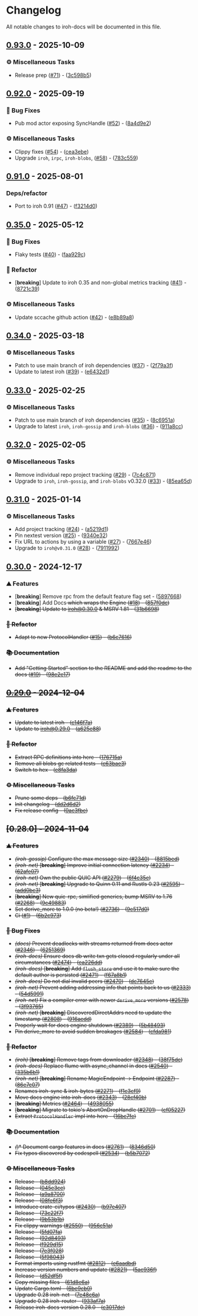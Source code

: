 # Changelog

All notable changes to iroh-docs will be documented in this file.

## [0.93.0](https://github.com/n0-computer/iroh-docs/compare/v0.92.0..0.93.0) - 2025-10-09

### ⚙️ Miscellaneous Tasks

- Release prep ([#71](https://github.com/n0-computer/iroh-docs/issues/71)) - ([3c598b5](https://github.com/n0-computer/iroh-docs/commit/3c598b59ba63593ff8ccdafdf9c8cf554fff5e45))

## [0.92.0](https://github.com/n0-computer/iroh-docs/compare/v0.91.0..0.92.0) - 2025-09-19

### 🐛 Bug Fixes

- Pub mod actor exposing SyncHandle ([#52](https://github.com/n0-computer/iroh-docs/issues/52)) - ([8a4d9e2](https://github.com/n0-computer/iroh-docs/commit/8a4d9e2e0a2476dde3c892160dad3452c0c3b173))

### ⚙️ Miscellaneous Tasks

- Clippy fixes ([#54](https://github.com/n0-computer/iroh-docs/issues/54)) - ([cea3ebe](https://github.com/n0-computer/iroh-docs/commit/cea3ebe97a15c9f59830f7f860db4ab8041e115f))
- Upgrade `iroh`, `irpc`, `iroh-blobs`,  ([#58](https://github.com/n0-computer/iroh-docs/issues/58)) - ([783c559](https://github.com/n0-computer/iroh-docs/commit/783c559034d33606a193a320490a81c101a00289))

## [0.91.0](https://github.com/n0-computer/iroh-docs/compare/v0.35.0..0.91.0) - 2025-08-01

### Deps/refactor

- Port to iroh 0.91 ([#47](https://github.com/n0-computer/iroh-docs/issues/47)) - ([f3214d0](https://github.com/n0-computer/iroh-docs/commit/f3214d016fbdf748cf89eed49a71bf9197dcb201))

## [0.35.0](https://github.com/n0-computer/iroh-docs/compare/v0.34.0..0.35.0) - 2025-05-12

### 🐛 Bug Fixes

- Flaky tests ([#40](https://github.com/n0-computer/iroh-docs/issues/40)) - ([faa929c](https://github.com/n0-computer/iroh-docs/commit/faa929ccfea052d2c3f14bea2b35aef7aa893f9a))

### 🚜 Refactor

- [**breaking**] Update to iroh 0.35 and non-global metrics tracking ([#41](https://github.com/n0-computer/iroh-docs/issues/41)) - ([8721c39](https://github.com/n0-computer/iroh-docs/commit/8721c39a2b33a8b9d3858778f1e983494919cc56))

### ⚙️ Miscellaneous Tasks

- Update sccache github action ([#42](https://github.com/n0-computer/iroh-docs/issues/42)) - ([e8b89a8](https://github.com/n0-computer/iroh-docs/commit/e8b89a82ab05c1174c2e20180d226f0fcfc18277))

## [0.34.0](https://github.com/n0-computer/iroh-docs/compare/v0.33.0..0.34.0) - 2025-03-18

### ⚙️ Miscellaneous Tasks

- Patch to use main branch of iroh dependencies ([#37](https://github.com/n0-computer/iroh-docs/issues/37)) - ([2f79a3f](https://github.com/n0-computer/iroh-docs/commit/2f79a3fa6d1394b5d3eeca72d477a79bb41dce07))
- Update to latest iroh ([#39](https://github.com/n0-computer/iroh-docs/issues/39)) - ([e6432d1](https://github.com/n0-computer/iroh-docs/commit/e6432d1d5b3fa818c08997e74fbfdfe347a82872))

## [0.33.0](https://github.com/n0-computer/iroh-docs/compare/v0.32.0..0.33.0) - 2025-02-25

### ⚙️ Miscellaneous Tasks

- Patch to use main branch of iroh dependencies ([#35](https://github.com/n0-computer/iroh-docs/issues/35)) - ([8c6951a](https://github.com/n0-computer/iroh-docs/commit/8c6951abef4f62d633e592bd25a18827243d4e85))
- Upgrade to latest `iroh`, `iroh-gossip` and `iroh-blobs` ([#36](https://github.com/n0-computer/iroh-docs/issues/36)) - ([911a8cc](https://github.com/n0-computer/iroh-docs/commit/911a8cc4553cb7805aa3f92db81b29759c73b25e))

## [0.32.0](https://github.com/n0-computer/iroh-docs/compare/v0.31.0..0.32.0) - 2025-02-05

### ⚙️ Miscellaneous Tasks

- Remove individual repo project tracking ([#29](https://github.com/n0-computer/iroh-docs/issues/29)) - ([7c4c871](https://github.com/n0-computer/iroh-docs/commit/7c4c8715cc2dd76649bd89d8f667d516a15a7a9f))
- Upgrade to `iroh`, `iroh-gossip`, and `iroh-blobs` v0.32.0 ([#33](https://github.com/n0-computer/iroh-docs/issues/33)) - ([85ea65d](https://github.com/n0-computer/iroh-docs/commit/85ea65d033ed604a9332f4c3a3ac5b003692c461))

## [0.31.0](https://github.com/n0-computer/iroh-docs/compare/v0.30.0..0.31.0) - 2025-01-14

### ⚙️ Miscellaneous Tasks

- Add project tracking ([#24](https://github.com/n0-computer/iroh-docs/issues/24)) - ([a5219d1](https://github.com/n0-computer/iroh-docs/commit/a5219d186eeeed0c05f9c8082adf02719fdf8e1f))
- Pin nextest version ([#25](https://github.com/n0-computer/iroh-docs/issues/25)) - ([9340e32](https://github.com/n0-computer/iroh-docs/commit/9340e32db71a634e06026c4861e8981774736c16))
- Fix URL to actions by using a variable ([#27](https://github.com/n0-computer/iroh-docs/issues/27)) - ([7667e46](https://github.com/n0-computer/iroh-docs/commit/7667e46a03d9ac34e23b4e2e25c8f9b9a0b414a3))
- Upgrade to `iroh@v0.31.0` ([#28](https://github.com/n0-computer/iroh-docs/issues/28)) - ([7911992](https://github.com/n0-computer/iroh-docs/commit/7911992383b8bfe633a6f56f749beaaeb5a96f64))

## [0.30.0](https://github.com/n0-computer/iroh-docs/compare/v0.29.0..0.30.0) - 2024-12-17

### ⛰️  Features

- [**breaking**] Remove rpc from the default feature flag set - ([5897668](https://github.com/n0-computer/iroh-docs/commit/5897668996cf509fcbcb0f9801925a3d3ad89148))
- [**breaking**] Add Docs<S> which wraps the Engine<S> ([#18](https://github.com/n0-computer/iroh-docs/issues/18)) - ([857f0dc](https://github.com/n0-computer/iroh-docs/commit/857f0dc7e9b14d27b2a21e0f12ff00609b077a52))
- [**breaking**] Update to iroh@0.30.0 & MSRV 1.81 - ([31b6698](https://github.com/n0-computer/iroh-docs/commit/31b66980a8216a7f52183a6f46bb9455c58726ae))

### 🚜 Refactor

- Adapt to new ProtocolHandler ([#15](https://github.com/n0-computer/iroh-docs/issues/15)) - ([b6c7616](https://github.com/n0-computer/iroh-docs/commit/b6c7616c401ac7c465beafebdc49f866263cf026))

### 📚 Documentation

- Add "Getting Started" section to the README and add the readme to the docs ([#19](https://github.com/n0-computer/iroh-docs/issues/19)) - ([98e2e17](https://github.com/n0-computer/iroh-docs/commit/98e2e170bcf4c1f23aa1479ae6c2b21b92c1146d))

## [0.29.0](https://github.com/n0-computer/iroh-docs/compare/v0.28.0..0.29.0) - 2024-12-04

### ⛰️  Features

- Update to latest iroh  - ([c146f7a](https://github.com/n0-computer/iroh-docs/commit/c146f7a969926eb2624fbe3ba4f93f157fc04864))
- Update to iroh@0.29.0 - ([a625e88](https://github.com/n0-computer/iroh-docs/commit/a625e88889853dd98837982b8344af20b54ac606))

### 🚜 Refactor

- Extract RPC definitions into here - ([176715a](https://github.com/n0-computer/iroh-docs/commit/176715a567c7f5c660a980dcc334b5d5892d2cb1))
- Remove all blobs gc related tests - ([c63bae3](https://github.com/n0-computer/iroh-docs/commit/c63bae32e5a6fc78db6b4b2549bc56f82fbf94db))
- Switch to hex - ([e8fa3da](https://github.com/n0-computer/iroh-docs/commit/e8fa3dae967540dc4d6ed7361357d23500e5932a))

### ⚙️ Miscellaneous Tasks

- Prune some deps - ([b6fc71d](https://github.com/n0-computer/iroh-docs/commit/b6fc71df5dbdb745afe1852315c1176109360079))
- Init changelog - ([dd2d6d2](https://github.com/n0-computer/iroh-docs/commit/dd2d6d286f91c78262c66133a0304d270123d402))
- Fix release config - ([0ac3fbe](https://github.com/n0-computer/iroh-docs/commit/0ac3fbe60403edd3a302a5c53500299360e31797))

## [0.28.0] - 2024-11-04

### ⛰️  Features

- *(iroh-gossip)* Configure the max message size ([#2340](https://github.com/n0-computer/iroh-docs/issues/2340)) - ([8815bed](https://github.com/n0-computer/iroh-docs/commit/8815bedd3009a7013ea6eae3447622696e0bee0f))
- *(iroh-net)* [**breaking**] Improve initial connection latency ([#2234](https://github.com/n0-computer/iroh-docs/issues/2234)) - ([62afe07](https://github.com/n0-computer/iroh-docs/commit/62afe077adc67bd13db38cf52d875ea5c96e8f07))
- *(iroh-net)* Own the public QUIC API ([#2279](https://github.com/n0-computer/iroh-docs/issues/2279)) - ([6f4c35e](https://github.com/n0-computer/iroh-docs/commit/6f4c35ef9c51c671c4594ea828a3dd29bd952ce5))
- *(iroh-net)* [**breaking**] Upgrade to Quinn 0.11 and Rustls 0.23 ([#2595](https://github.com/n0-computer/iroh-docs/issues/2595)) - ([add0bc3](https://github.com/n0-computer/iroh-docs/commit/add0bc3a9a002d685e755f8fce03241dc9fa500a))
- [**breaking**] New quic-rpc, simlified generics, bump MSRV to 1.76 ([#2268](https://github.com/n0-computer/iroh-docs/issues/2268)) - ([9c49883](https://github.com/n0-computer/iroh-docs/commit/9c498836f8de4c9c42f15d422f282fa3efdbae10))
- Set derive_more to 1.0.0 (no beta!) ([#2736](https://github.com/n0-computer/iroh-docs/issues/2736)) - ([9e517d0](https://github.com/n0-computer/iroh-docs/commit/9e517d09e361978f3a95983f6c906068d1cf6512))
- Ci ([#1](https://github.com/n0-computer/iroh-docs/issues/1)) - ([6b2c973](https://github.com/n0-computer/iroh-docs/commit/6b2c973f8ba9acefce1b36df93a8e6a5f8d7392a))

### 🐛 Bug Fixes

- *(docs)* Prevent deadlocks with streams returned from docs actor ([#2346](https://github.com/n0-computer/iroh-docs/issues/2346)) - ([6251369](https://github.com/n0-computer/iroh-docs/commit/625136937a2fa63479c760ce9a13d24f8c97771c))
- *(iroh-docs)* Ensure docs db write txn gets closed regularly under all circumstances ([#2474](https://github.com/n0-computer/iroh-docs/issues/2474)) - ([ea226dd](https://github.com/n0-computer/iroh-docs/commit/ea226dd48c0dcc0397f319aeb767563cbec298c6))
- *(iroh-docs)* [**breaking**] Add `flush_store` and use it to make sure the default author is persisted ([#2471](https://github.com/n0-computer/iroh-docs/issues/2471)) - ([f67a8b1](https://github.com/n0-computer/iroh-docs/commit/f67a8b143a36a18903c1338e8412cdd7f1729582))
- *(iroh-docs)* Do not dial invalid peers ([#2470](https://github.com/n0-computer/iroh-docs/issues/2470)) - ([dc7645e](https://github.com/n0-computer/iroh-docs/commit/dc7645e45ce875b9c19d32d65544abefd0417e80))
- *(iroh-net)* Prevent adding addressing info that points back to us ([#2333](https://github.com/n0-computer/iroh-docs/issues/2333)) - ([54d5991](https://github.com/n0-computer/iroh-docs/commit/54d5991f5499ed52749e420eb647d726a3674eb4))
- *(iroh-net)* Fix a compiler error with newer `derive_more` versions ([#2578](https://github.com/n0-computer/iroh-docs/issues/2578)) - ([3f93765](https://github.com/n0-computer/iroh-docs/commit/3f93765ea36f47554123bfb48c3ac06068b970b6))
- *(iroh-net)* [**breaking**] DiscoveredDirectAddrs need to update the timestamp ([#2808](https://github.com/n0-computer/iroh-docs/issues/2808)) - ([916aedd](https://github.com/n0-computer/iroh-docs/commit/916aedd4a7a0f458be3d19d1d3f3d46d0bb074ad))
- Properly wait for docs engine shutdown ([#2389](https://github.com/n0-computer/iroh-docs/issues/2389)) - ([5b48493](https://github.com/n0-computer/iroh-docs/commit/5b48493917a5a87b21955fefc2f341a2f9fa0a1e))
- Pin derive_more to avoid sudden breakages ([#2584](https://github.com/n0-computer/iroh-docs/issues/2584)) - ([cfda981](https://github.com/n0-computer/iroh-docs/commit/cfda981a0ad075111e0c64e3e9a145d4490d1cc5))

### 🚜 Refactor

- *(iroh)* [**breaking**] Remove tags from downloader ([#2348](https://github.com/n0-computer/iroh-docs/issues/2348)) - ([38f75de](https://github.com/n0-computer/iroh-docs/commit/38f75de7cbde0a39582afcac12c73a571705ea58))
- *(iroh-docs)* Replace flume with async_channel in docs ([#2540](https://github.com/n0-computer/iroh-docs/issues/2540)) - ([335b6b1](https://github.com/n0-computer/iroh-docs/commit/335b6b15bf07471c672320127c205a34788462bb))
- *(iroh-net)* [**breaking**] Rename MagicEndpoint -> Endpoint ([#2287](https://github.com/n0-computer/iroh-docs/issues/2287)) - ([86e7c07](https://github.com/n0-computer/iroh-docs/commit/86e7c07a41953f07994dd5d31b9ed3d529a519c3))
- Renames iroh-sync & iroh-bytes ([#2271](https://github.com/n0-computer/iroh-docs/issues/2271)) - ([f1c3cf9](https://github.com/n0-computer/iroh-docs/commit/f1c3cf9b96fab2340df3dc0f5355137234772d95))
- Move docs engine into iroh-docs ([#2343](https://github.com/n0-computer/iroh-docs/issues/2343)) - ([28cf40b](https://github.com/n0-computer/iroh-docs/commit/28cf40b295c3adca75f9328a23be3ff0e6e8a57f))
- [**breaking**] Metrics ([#2464](https://github.com/n0-computer/iroh-docs/issues/2464)) - ([4938055](https://github.com/n0-computer/iroh-docs/commit/4938055577fb6a975e547983ebdfb1c3b6b03df9))
- [**breaking**] Migrate to tokio's AbortOnDropHandle ([#2701](https://github.com/n0-computer/iroh-docs/issues/2701)) - ([cf05227](https://github.com/n0-computer/iroh-docs/commit/cf05227141cacace21fe914c0479786000989869))
- Extract `ProtocolHandler` impl into here - ([16bc7fe](https://github.com/n0-computer/iroh-docs/commit/16bc7fe4c7dee1b1b88f54390856c3fafa3d7656))

### 📚 Documentation

- *(*)* Document cargo features in docs ([#2761](https://github.com/n0-computer/iroh-docs/issues/2761)) - ([8346d50](https://github.com/n0-computer/iroh-docs/commit/8346d506fd2553bc813548a7d41f04adc984f7d2))
- Fix typos discovered by codespell ([#2534](https://github.com/n0-computer/iroh-docs/issues/2534)) - ([b5b7072](https://github.com/n0-computer/iroh-docs/commit/b5b70726f10cd33d354e07b8985e171cdd3cfc0f))

### ⚙️ Miscellaneous Tasks

- Release - ([b8dd924](https://github.com/n0-computer/iroh-docs/commit/b8dd9243361b708a41b15cad4809ad5b34d73c87))
- Release - ([045e3ce](https://github.com/n0-computer/iroh-docs/commit/045e3ce6dd56bf57b2127960fd1ebad4b9858026))
- Release - ([a9a8700](https://github.com/n0-computer/iroh-docs/commit/a9a87007b597f4f41c68dcbebe8b30bdb2cd3119))
- Release - ([08fe6f3](https://github.com/n0-computer/iroh-docs/commit/08fe6f3ad6fc4ded76991b059a8ffefaf06c1129))
- Introduce crate-ci/typos ([#2430](https://github.com/n0-computer/iroh-docs/issues/2430)) - ([b97e407](https://github.com/n0-computer/iroh-docs/commit/b97e4071508191894581e48882a53cf6b095f86f))
- Release - ([73c22f7](https://github.com/n0-computer/iroh-docs/commit/73c22f7f13ce0276677fc599e80c11f470127966))
- Release - ([9b53b1b](https://github.com/n0-computer/iroh-docs/commit/9b53b1bee105952d883a81bb2238b1e569f78332))
- Fix clippy warnings ([#2550](https://github.com/n0-computer/iroh-docs/issues/2550)) - ([956c51a](https://github.com/n0-computer/iroh-docs/commit/956c51a21b49e15e136434205dbc21040aa8b62b))
- Release - ([5fd07fa](https://github.com/n0-computer/iroh-docs/commit/5fd07fabf313828d5484b7ea315199f9bd7178b9))
- Release - ([92d8493](https://github.com/n0-computer/iroh-docs/commit/92d8493071ac9c5642358daea93b47b1c620e312))
- Release - ([f929d15](https://github.com/n0-computer/iroh-docs/commit/f929d15e76bfabb6d713402daff3b399f122e016))
- Release - ([7e3f028](https://github.com/n0-computer/iroh-docs/commit/7e3f028c65028c1b16c41a01fcc25ff6e2ad2e63))
- Release - ([5f98043](https://github.com/n0-computer/iroh-docs/commit/5f980439a5305bf781ea8c04f3d20976d26f88a8))
- Format imports using rustfmt ([#2812](https://github.com/n0-computer/iroh-docs/issues/2812)) - ([e6aadbd](https://github.com/n0-computer/iroh-docs/commit/e6aadbd337dda7697a34526a5a17fb38d15978c6))
- Increase version numbers and update ([#2821](https://github.com/n0-computer/iroh-docs/issues/2821)) - ([5ac936f](https://github.com/n0-computer/iroh-docs/commit/5ac936f0d5a7a8a6ffe9931638dbb009dc339494))
- Release - ([d52df5f](https://github.com/n0-computer/iroh-docs/commit/d52df5f46d1c9fea2b2012a32f8fe9a3b86a14e3))
- Copy missing files - ([61d8e6a](https://github.com/n0-computer/iroh-docs/commit/61d8e6ada870d736182333d3dc4f2c2387e1dbb4))
- Update Cargo.toml - ([6be9cb0](https://github.com/n0-computer/iroh-docs/commit/6be9cb01a3dc8ba0d9cbd74572231b1a18df36ae))
- Upgrade 0.28 iroh-net - ([7e48c6a](https://github.com/n0-computer/iroh-docs/commit/7e48c6a20e411c8e5928b5f09fe0ba46d5880ce5))
- Upgrade 0.28 iroh-router - ([933af7a](https://github.com/n0-computer/iroh-docs/commit/933af7af0e38281853042764aaa99ad95327d320))
- Release iroh-docs version 0.28.0 - ([c3017de](https://github.com/n0-computer/iroh-docs/commit/c3017de4573930fd03a05ec4aa6c7ab7a84f1890))


